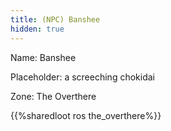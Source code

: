 ```yaml
---
title: (NPC) Banshee
hidden: true
---
```


Name: Banshee

Placeholder: a screeching chokidai

Zone: The Overthere

{{%sharedloot ros the_overthere%}}